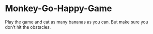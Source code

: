 # Monkey-Go-Happy-Game
Play the game and eat as many bananas as you can. But make sure you don't hit the obstacles.
